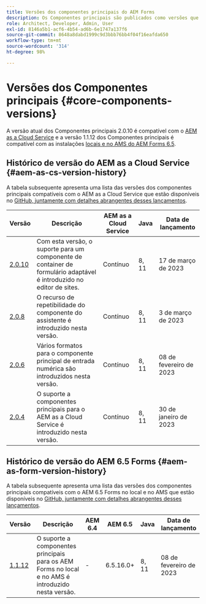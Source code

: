 ```yaml
---
title: Versões dos componentes principais do AEM Forms
description: Os Componentes principais são publicados como versões que podem conter mais de uma versão dos mesmos componentes principais. Este documento explica quais são as versões e como entender a compatibilidade com os Componentes principais e o AEM.
role: Architect, Developer, Admin, User
exl-id: 8146a5b1-acf6-4b54-ad6b-6e1747a137f6
source-git-commit: 8648a8dabd1999c9d3bbb76bb4f04f16eafda650
workflow-type: tm+mt
source-wordcount: '314'
ht-degree: 98%

---
```


# Versões dos Componentes principais {#core-components-versions}

A versão atual dos Componentes principais 2.0.10 é compatível com o [AEM as a Cloud Service](https://experienceleague.adobe.com/docs/experience-manager-cloud-service/landing/home.html?lang=pt-BR) e a versão 1.1.12 dos Componentes principais é compatível com as instalações [locais e no AMS do AEM Forms 6.5](https://experienceleague.adobe.com/docs/experience-manager-65/user-guide/home.html?lang=pt-BR).

## Histórico de versão do AEM as a Cloud Service {#aem-as-cs-version-history}

A tabela subsequente apresenta uma lista das versões dos componentes principais compatíveis com o AEM as a Cloud Service que estão disponíveis no [GitHub, juntamente com detalhes abrangentes desses lançamentos](https://github.com/adobe/aem-core-forms-components/releases).

| Versão | Descrição | AEM as a Cloud Service | Java | Data de lançamento |
|---|---|---|---|---|
| [2.0.10](https://github.com/adobe/aem-core-forms-components/releases/tag/core-forms-components-reactor-2.0.10) | Com esta versão, o suporte para um componente de container de formulário adaptável é introduzido no editor de sites. | Contínuo | 8, 11 | 17 de março de 2023 |
| [2.0.8](https://github.com/adobe/aem-core-forms-components/releases/tag/core-forms-components-reactor-2.0.8) | O recurso de repetibilidade do componente do assistente é introduzido nesta versão. | Contínuo | 8, 11 | 3 de março de 2023 |
| [2.0.6](https://github.com/adobe/aem-core-forms-components/releases/tag/core-forms-components-reactor-2.0.6) | Vários formatos para o componente principal de entrada numérica são introduzidos nesta versão. | Contínuo | 8, 11 | 08 de fevereiro de 2023 |
| [2.0.4](https://github.com/adobe/aem-core-forms-components/releases/tag/core-forms-components-reactor-2.0.6) | O suporte a componentes principais para o AEM as a Cloud Service é introduzido nesta versão. | Contínuo | 8, 11 | 30 de janeiro de 2023 |

## Histórico de versão do AEM 6.5 Forms {#aem-as-form-version-history}

A tabela subsequente apresenta uma lista das versões dos componentes principais compatíveis com o AEM 6.5 Forms no local e no AMS que estão disponíveis no [GitHub, juntamente com detalhes abrangentes desses lançamentos](https://github.com/adobe/aem-core-forms-components/releases/tag/core-forms-components-reactor-1.1.12).

| Versão | Descrição | AEM 6.4 | AEM 6.5 | Java | Data de lançamento |
|---|---|---|---|---|---|
| [1.1.12](https://github.com/adobe/aem-core-forms-components/releases/tag/core-forms-components-reactor-1.1.12) | O suporte a componentes principais para os AEM Forms no local e no AMS é introduzido nesta versão. | - | 6.5.16.0+ | 8, 11 | 08 de fevereiro de 2023 |

